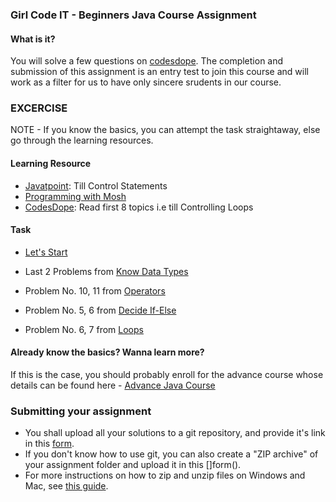 ### Girl Code IT - Beginners Java Course Assignment

#### What is it?
You will solve a few questions on [codesdope](https://www.codesdope.com/java-introduction/).
The completion and submission of this assignment is an entry test to join this course and will work as a filter for us to have only sincere srudents in our course. 

### EXCERCISE

NOTE - If you know the basics, you can attempt the task straightaway, else go through the learning resources.

#### Learning Resource
- [Javatpoint](https://www.javatpoint.com/java-tutorial): Till Control Statements
- [Programming with Mosh](https://www.youtube.com/watch?v=eIrMbAQSU34&t=40s)
- [CodesDope](https://www.codesdope.com/java-introduction/): Read first 8 topics i.e till Controlling Loops

#### Task
- [Let's Start](https://www.codesdope.com/practice/java-lets-program/)

- Last 2 Problems from [Know Data Types](https://www.codesdope.com/practice/java-know-data-types/)

- Problem No. 10, 11 from [Operators](https://www.codesdope.com/practice/java-operators/)

- Problem No. 5, 6 from [Decide If-Else](https://www.codesdope.com/practice/java-decide-if-or-else/)

- Problem No. 6, 7 from [Loops](https://www.codesdope.com/practice/java-loop-loop-loop/)

#### Already know the basics? Wanna learn more?
If this is the case, you should probably enroll for the advance course whose details can be found here - [Advance Java Course](https://github.com/Girl-Code-It/Data-Structures-Algorithms-in-Java-Course-Enrollment)

### Submitting your assignment
- You shall upload all your solutions to a git repository, and provide it's link in this [form]().
- If you don't know how to use git, you can also create a "ZIP archive" of your assignment folder and upload it in this []form(). 
- For more instructions on how to zip and unzip files on Windows and Mac, see [this guide](https://www.sweetwater.com/sweetcare/articles/how-to-zip-and-unzip-files/).



